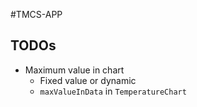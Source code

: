 #TMCS-APP

## TODOs

* Maximum value in chart
  * Fixed value or dynamic
  * `maxValueInData` in `TemperatureChart`
